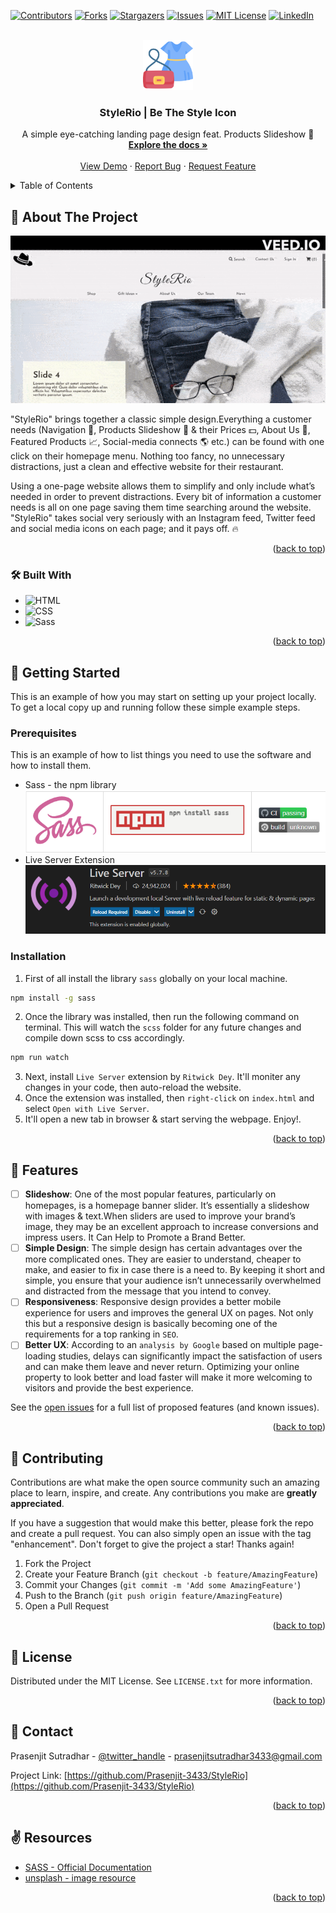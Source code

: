 <!-- Improved compatibility of back to top link: See: https://github.com/othneildrew/Best-README-Template/pull/73 -->
<a name="readme-top"></a>
<!--
*** Thanks for checking out the Best-README-Template. If you have a suggestion
*** that would make this better, please fork the repo and create a pull request
*** or simply open an issue with the tag "enhancement".
*** Don't forget to give the project a star!
*** Thanks again! Now go create something AMAZING! :D
-->



<!-- PROJECT SHIELDS -->
<!--
*** I'm using markdown "reference style" links for readability.
*** Reference links are enclosed in brackets [ ] instead of parentheses ( ).
*** See the bottom of this document for the declaration of the reference variables
*** for contributors-url, forks-url, etc. This is an optional, concise syntax you may use.
*** https://www.markdownguide.org/basic-syntax/#reference-style-links
-->
[![Contributors][contributors-shield]][contributors-url]
[![Forks][forks-shield]][forks-url]
[![Stargazers][stars-shield]][stars-url]
[![Issues][issues-shield]][issues-url]
[![MIT License][license-shield]][license-url]
[![LinkedIn][linkedin-shield]][linkedin-url]



<!-- PROJECT LOGO -->
<br />
<div align="center">
  <a href="https://github.com/Prasenjit-3433/StyleRio">
    <img src="logo.png" alt="Logo" width="80" height="80">
  </a>

<h3 align="center">StyleRio | Be The Style Icon</h3>

  <p align="center">
    A simple eye-catching landing page design feat. Products Slideshow 🤩
    <br />
    <a href="https://github.com/Prasenjit-3433/StyleRio"><strong>Explore the docs »</strong></a>
    <br />
    <br />
    <a href="https://stylerio.netlify.app/">View Demo</a>
    ·
    <a href="https://github.com/Prasenjit-3433/StyleRio/issues">Report Bug</a>
    ·
    <a href="https://github.com/Prasenjit-3433/StyleRio/issues">Request Feature</a>
  </p>
</div>



<!-- TABLE OF CONTENTS -->
<details>
  <summary>Table of Contents</summary>
  <ol>
    <li>
      <a href="#-about-the-project">About The Project</a>
      <ul>
        <li><a href="#-built-with">Tech Stack</a></li>
      </ul>
    </li>
    <li>
      <a href="#-getting-started">Getting Started</a>
      <ul>
        <li><a href="#prerequisites">Prerequisites</a></li>
        <li><a href="#installation">Installation</a></li>
      </ul>
    </li>
    <li><a href="#%EF%B8%8F-implementation">Implementation</a></li>
    <li><a href="#-features">Features</a></li>
    <li><a href="#-contributing">Contributing</a></li>
    <li><a href="#-license">License</a></li>
    <li><a href="#-contact">Contact</a></li>
    <li><a href="#%EF%B8%8F-references">References</a></li>
  </ol>
</details>



<!-- ABOUT THE PROJECT -->
## 🙋 About The Project

<!--  ![Screenshot](images/demo.gif) -->
<p align="center">
  <img src="demo.gif" alt="animated" />
</p>




"StyleRio" brings together a classic simple design.Everything a customer needs (Navigation 🧭, Products Slideshow 📌 & their Prices 💵, About Us 👋, Featured Products 📈, Social-media connects 🌎 etc.) can be found with one click on their homepage menu. Nothing too fancy, no unnecessary distractions, just a clean and effective website for their restaurant.

Using a one-page website allows them to simplify and only include what’s needed in order to prevent distractions. Every bit of information a customer needs is all on one page saving them time searching around the website. "StyleRio" takes social very seriously with an Instagram feed, Twitter feed and social media icons on each page; and it pays off. 🔥

<p align="right">(<a href="#readme-top">back to top</a>)</p>



### 🛠 Built With

* ![HTML](https://img.shields.io/badge/HTML5-f06529?style=for-the-badge&logo=html5&logoColor=white)
* ![CSS](https://img.shields.io/badge/CSS3-2965f1?style=for-the-badge&logo=CSS3&logoColor=white)
* ![Sass](https://img.shields.io/badge/sass-white?style=for-the-badge&logo=sass&logoColor=#CC6699)

<p align="right">(<a href="#readme-top">back to top</a>)</p>



<!-- GETTING STARTED -->
## 🚀 Getting Started

This is an example of how you may start on setting up your project locally.
To get a local copy up and running follow these simple example steps.

### Prerequisites

This is an example of how to list things you need to use the software and how to install them.
* Sass - the npm library
  ![SASS/SCSS](sass.png)
* Live Server Extension
  ![Live-Server](liveserver.png)

### Installation

1. First of all install the library `sass` globally on your local machine.
```bash
npm install -g sass
```
2. Once the library was installed, then run the following command on terminal. This will watch the `scss` folder for any future changes and compile down scss to css accordingly.
```bash
npm run watch
```
3. Next, install `Live Server` extension by `Ritwick Dey`. It'll moniter any changes in your code, then auto-reload the website.
4. Once the extension was installed, then `right-click` on `index.html` and select `Open with Live Server`.
5. It'll open a new tab in browser & start serving the webpage. Enjoy!.


<p align="right">(<a href="#readme-top">back to top</a>)</p>




<!-- Features -->
## 💎 Features

- [ ] **Slideshow**: One of the most popular features, particularly on homepages, is a homepage banner slider. It’s essentially a slideshow with images & text.When sliders are used to improve your brand’s image, they may be an excellent approach to increase conversions and impress users. It Can Help to Promote a Brand Better.
- [ ] **Simple Design**: The simple design has certain advantages over the more complicated ones. They are easier to understand, cheaper to make, and easier to fix in case there is a need to. By keeping it short and simple, you ensure that your audience isn’t unnecessarily overwhelmed and distracted from the message that you intend to convey.
- [ ] **Responsiveness**: Responsive design provides a better mobile experience for users and improves the general UX on pages. Not only this but a responsive design is basically becoming one of the requirements for a top ranking in `SEO`.
- [ ] **Better UX**: According to an `analysis by Google` based on multiple page-loading studies, delays can significantly impact the satisfaction of users and can make them leave and never return. Optimizing your online property to look better and load faster will make it more welcoming to visitors and provide the best experience.

See the [open issues](https://github.com/Prasenjit-3433/StyleRio/issues) for a full list of proposed features (and known issues).

<p align="right">(<a href="#readme-top">back to top</a>)</p>



<!-- CONTRIBUTING -->
## 🤝 Contributing

Contributions are what make the open source community such an amazing place to learn, inspire, and create. Any contributions you make are **greatly appreciated**.

If you have a suggestion that would make this better, please fork the repo and create a pull request. You can also simply open an issue with the tag "enhancement".
Don't forget to give the project a star! Thanks again!

1. Fork the Project
2. Create your Feature Branch (`git checkout -b feature/AmazingFeature`)
3. Commit your Changes (`git commit -m 'Add some AmazingFeature'`)
4. Push to the Branch (`git push origin feature/AmazingFeature`)
5. Open a Pull Request

<p align="right">(<a href="#readme-top">back to top</a>)</p>



<!-- LICENSE -->
## 📜 License

Distributed under the MIT License. See `LICENSE.txt` for more information.

<p align="right">(<a href="#readme-top">back to top</a>)</p>



<!-- CONTACT -->
## 📮 Contact

Prasenjit Sutradhar - [@twitter_handle](https://twitter.com/twitter_handle) - prasenjitsutradhar3433@gmail.com

Project Link: [https://github.com/Prasenjit-3433/StyleRio](https://github.com/Prasenjit-3433/StyleRio)

<p align="right">(<a href="#readme-top">back to top</a>)</p>



<!-- references -->
## ✌️ Resources

* [SASS - Official Documentation](https://sass-lang.com/documentation/)
* [unsplash - image resource](https://unsplash.com/)


<p align="right">(<a href="#readme-top">back to top</a>)</p>



<!-- MARKDOWN LINKS & IMAGES -->
<!-- https://www.markdownguide.org/basic-syntax/#reference-style-links -->
[contributors-shield]: https://img.shields.io/github/contributors/Prasenjit-3433/StyleRio.svg?style=for-the-badge
[contributors-url]: https://github.com/Prasenjit-3433/StyleRio/graphs/contributors
[forks-shield]: https://img.shields.io/github/forks/Prasenjit-3433/StyleRio.svg?style=for-the-badge
[forks-url]: https://github.com/Prasenjit-3433/StyleRio/network/members
[stars-shield]: https://img.shields.io/github/stars/Prasenjit-3433/StyleRio.svg?style=for-the-badge
[stars-url]: https://github.com/Prasenjit-3433/StyleRio/stargazers
[issues-shield]: https://img.shields.io/github/issues/Prasenjit-3433/StyleRio.svg?style=for-the-badge
[issues-url]: https://github.com/Prasenjit-3433/StyleRio/issues
[license-shield]: https://img.shields.io/github/license/Prasenjit-3433/StyleRio.svg?style=for-the-badge
[license-url]: https://github.com/Prasenjit-3433/StyleRio/blob/main/LICENSE.txt
[linkedin-shield]: https://img.shields.io/badge/-LinkedIn-black.svg?style=for-the-badge&logo=linkedin&colorB=555
[linkedin-url]: www.linkedin.com/in/prasenjitsutradhar
[product-screenshot]: images/screenshot.png
[HTML5]: https://img.shields.io/badge/HTML5-f06529?style=for-the-badge&logo=html5&logoColor=white
[HTML-url]: https://developer.mozilla.org/en-US/docs/Glossary/HTML5
[Css]: https://img.shields.io/badge/CSS3-2965f1?style=for-the-badge&logo=CSS3&logoColor=white
[Css-url]: https://developer.mozilla.org/en-US/docs/Web/CSS
[Sass]: https://img.shields.io/badge/sass-white?style=for-the-badge&logo=sass&logoColor=#CC6699
[Sass-url]: https://sass-lang.com/

